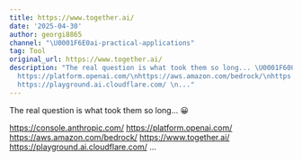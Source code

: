 ```yaml
---
title: https://www.together.ai/
date: '2025-04-30'
author: georgi8865
channel: "\U0001F6E0ai-practical-applications"
tag: Tool
original_url: https://www.together.ai/
description: "The real question is what took them so long... \U0001F600 \n\nhttps://console.anthropic.com/\n\
  https://platform.openai.com/\nhttps://aws.amazon.com/bedrock/\nhttps://www.together.ai/\n\
  https://playground.ai.cloudflare.com/ \n..."
---
```


The real question is what took them so long... 😀 

https://console.anthropic.com/
https://platform.openai.com/
https://aws.amazon.com/bedrock/
https://www.together.ai/
https://playground.ai.cloudflare.com/ 
...